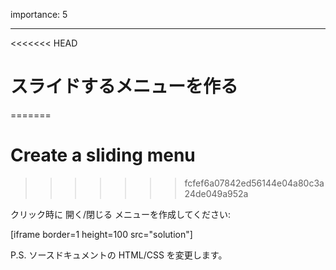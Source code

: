 importance: 5

---

<<<<<<< HEAD
# スライドするメニューを作る
=======
# Create a sliding menu
>>>>>>> fcfef6a07842ed56144e04a80c3a24de049a952a

クリック時に 開く/閉じる メニューを作成してください:

[iframe border=1 height=100 src="solution"]

P.S. ソースドキュメントの HTML/CSS を変更します。
